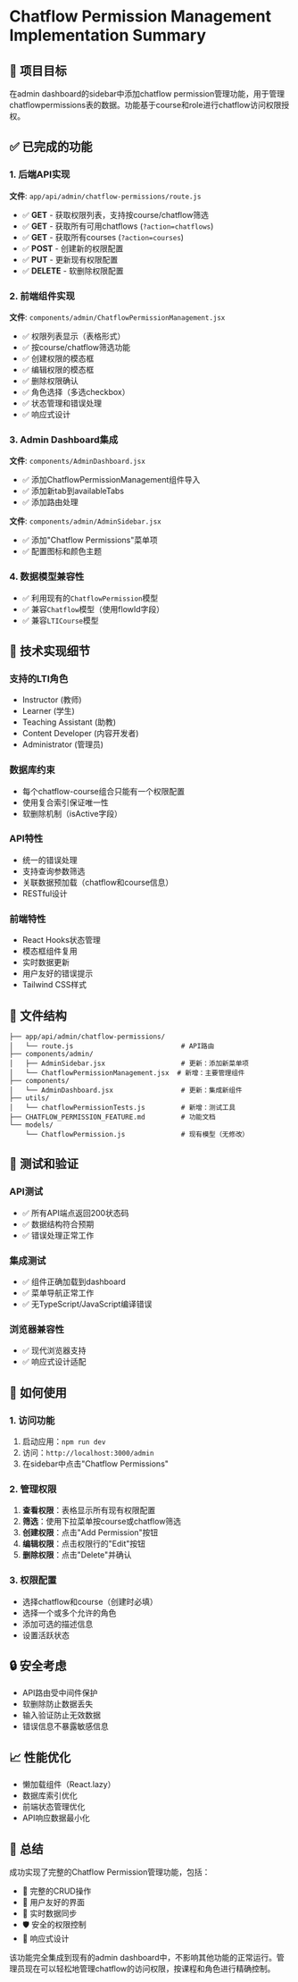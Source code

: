 # Chatflow Permission Management Implementation Summary

## 🎯 项目目标
在admin dashboard的sidebar中添加chatflow permission管理功能，用于管理chatflowpermissions表的数据。功能基于course和role进行chatflow访问权限授权。

## ✅ 已完成的功能

### 1. 后端API实现
**文件**: `app/api/admin/chatflow-permissions/route.js`
- ✅ **GET** - 获取权限列表，支持按course/chatflow筛选
- ✅ **GET** - 获取所有可用chatflows (`?action=chatflows`)
- ✅ **GET** - 获取所有courses (`?action=courses`)
- ✅ **POST** - 创建新的权限配置
- ✅ **PUT** - 更新现有权限配置
- ✅ **DELETE** - 软删除权限配置

### 2. 前端组件实现
**文件**: `components/admin/ChatflowPermissionManagement.jsx`
- ✅ 权限列表显示（表格形式）
- ✅ 按course/chatflow筛选功能
- ✅ 创建权限的模态框
- ✅ 编辑权限的模态框
- ✅ 删除权限确认
- ✅ 角色选择（多选checkbox）
- ✅ 状态管理和错误处理
- ✅ 响应式设计

### 3. Admin Dashboard集成
**文件**: `components/AdminDashboard.jsx`
- ✅ 添加ChatflowPermissionManagement组件导入
- ✅ 添加新tab到availableTabs
- ✅ 添加路由处理

**文件**: `components/admin/AdminSidebar.jsx`
- ✅ 添加"Chatflow Permissions"菜单项
- ✅ 配置图标和颜色主题

### 4. 数据模型兼容性
- ✅ 利用现有的`ChatflowPermission`模型
- ✅ 兼容`Chatflow`模型（使用flowId字段）
- ✅ 兼容`LTICourse`模型

## 🔧 技术实现细节

### 支持的LTI角色
- Instructor (教师)
- Learner (学生)
- Teaching Assistant (助教)
- Content Developer (内容开发者)
- Administrator (管理员)

### 数据库约束
- 每个chatflow-course组合只能有一个权限配置
- 使用复合索引保证唯一性
- 软删除机制（isActive字段）

### API特性
- 统一的错误处理
- 支持查询参数筛选
- 关联数据预加载（chatflow和course信息）
- RESTful设计

### 前端特性
- React Hooks状态管理
- 模态框组件复用
- 实时数据更新
- 用户友好的错误提示
- Tailwind CSS样式

## 📁 文件结构
```
├── app/api/admin/chatflow-permissions/
│   └── route.js                           # API路由
├── components/admin/
│   ├── AdminSidebar.jsx                   # 更新：添加新菜单项
│   └── ChatflowPermissionManagement.jsx  # 新增：主要管理组件
├── components/
│   └── AdminDashboard.jsx                 # 更新：集成新组件
├── utils/
│   └── chatflowPermissionTests.js         # 新增：测试工具
├── CHATFLOW_PERMISSION_FEATURE.md         # 功能文档
└── models/
    └── ChatflowPermission.js              # 现有模型（无修改）
```

## 🧪 测试和验证

### API测试
- ✅ 所有API端点返回200状态码
- ✅ 数据结构符合预期
- ✅ 错误处理正常工作

### 集成测试
- ✅ 组件正确加载到dashboard
- ✅ 菜单导航正常工作
- ✅ 无TypeScript/JavaScript编译错误

### 浏览器兼容性
- ✅ 现代浏览器支持
- ✅ 响应式设计适配

## 🚀 如何使用

### 1. 访问功能
1. 启动应用：`npm run dev`
2. 访问：`http://localhost:3000/admin`
3. 在sidebar中点击"Chatflow Permissions"

### 2. 管理权限
1. **查看权限**：表格显示所有现有权限配置
2. **筛选**：使用下拉菜单按course或chatflow筛选
3. **创建权限**：点击"Add Permission"按钮
4. **编辑权限**：点击权限行的"Edit"按钮
5. **删除权限**：点击"Delete"并确认

### 3. 权限配置
- 选择chatflow和course（创建时必填）
- 选择一个或多个允许的角色
- 添加可选的描述信息
- 设置活跃状态

## 🔒 安全考虑
- API路由受中间件保护
- 软删除防止数据丢失
- 输入验证防止无效数据
- 错误信息不暴露敏感信息

## 📈 性能优化
- 懒加载组件（React.lazy）
- 数据库索引优化
- 前端状态管理优化
- API响应数据最小化

## 🎉 总结
成功实现了完整的Chatflow Permission管理功能，包括：
- 🔧 完整的CRUD操作
- 🎨 用户友好的界面
- 🔄 实时数据同步
- 🛡️ 安全的权限控制
- 📱 响应式设计

该功能完全集成到现有的admin dashboard中，不影响其他功能的正常运行。管理员现在可以轻松地管理chatflow的访问权限，按课程和角色进行精确控制。
